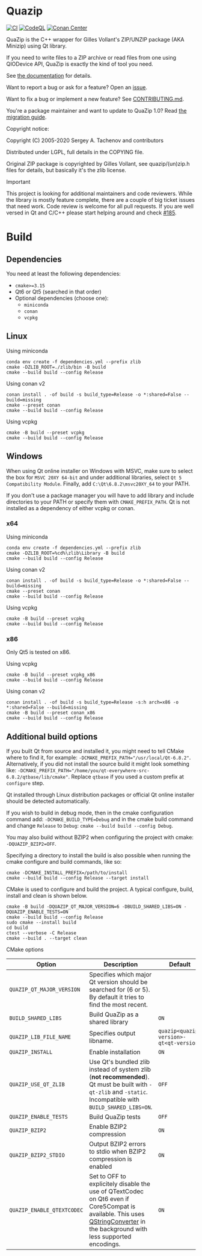 # Quazip

[![CI](https://github.com/stachenov/quazip/actions/workflows/ci.yml/badge.svg?branch=master)](https://github.com/stachenov/quazip/actions/workflows/ci.yml)
[![CodeQL](https://github.com/stachenov/quazip/actions/workflows/github-code-scanning/codeql/badge.svg)](https://github.com/stachenov/quazip/actions/workflows/github-code-scanning/codeql)
[![Conan Center](https://shields.io/conan/v/quazip)](https://conan.io/center/recipes/quazip)

QuaZip is the C++ wrapper for Gilles Vollant's ZIP/UNZIP package
(AKA Minizip) using Qt library.

If you need to write files to a ZIP archive or read files from one
using QIODevice API, QuaZip is exactly the kind of tool you need.

See [the documentation](https://stachenov.github.io/quazip/) for details.

Want to report a bug or ask for a feature? Open an [issue](https://github.com/stachenov/quazip/issues).

Want to fix a bug or implement a new feature? See [CONTRIBUTING.md](CONTRIBUTING.md).

You're a package maintainer and want to update to QuaZip 1.0? Read [the migration guide](https://github.com/stachenov/quazip/blob/master/QuaZip-1.x-migration.md).

Copyright notice:

Copyright (C) 2005-2020 Sergey A. Tachenov and contributors

Distributed under LGPL, full details in the COPYING file.

Original ZIP package is copyrighted by Gilles Vollant, see
quazip/(un)zip.h files for details, but basically it's the zlib license.

> [!IMPORTANT]
> This project is looking for additional maintainers and code reviewers. While the library is mostly feature complete, there are a couple of big ticket issues that need work.
> Code review is welcome for all pull requests. If you are well versed in Qt and C/C++ please start helping around and check [#185](https://github.com/stachenov/quazip/issues/185). 

# Build

## Dependencies
You need at least the following dependencies:
- `cmake>=3.15`
- Qt6 or Qt5 (searched in that order)
- Optional dependencies (choose one):
    * `miniconda`
    * `conan`
    * `vcpkg`

## Linux
Using miniconda
```
conda env create -f dependencies.yml --prefix zlib
cmake -DZLIB_ROOT=./zlib/bin -B build
cmake --build build --config Release
```

Using conan v2
```
conan install . -of build -s build_type=Release -o *:shared=False --build=missing
cmake --preset conan
cmake --build build --config Release
```

Using vcpkg
```
cmake -B build --preset vcpkg
cmake --build build --config Release
```

## Windows

When using Qt online installer on Windows with MSVC, make sure to select the box for `MSVC 20XY 64-bit` and under additional libraries, select `Qt 5 Compatibility Module`.
Finally, add `C:\Qt\6.8.2\msvc20XY_64` to your PATH.

If you don't use a package manager you will have to add library and include directories to your PATH or specify them with `CMAKE_PREFIX_PATH`.
Qt is not installed as a dependency of either vcpkg or conan.

### x64
Using miniconda
```
conda env create -f dependencies.yml --prefix zlib
cmake -DZLIB_ROOT=%cd%\zlib\Library -B build
cmake --build build --config Release
```

Using conan v2
```
conan install . -of build -s build_type=Release -o *:shared=False --build=missing
cmake --preset conan
cmake --build build --config Release
```

Using vcpkg
```
cmake -B build --preset vcpkg
cmake --build build --config Release
```

### x86
Only Qt5 is tested on x86.

Using vcpkg
```
cmake -B build --preset vcpkg_x86
cmake --build build --config Release
```

Using conan v2
```
conan install . -of build -s build_type=Release -s:h arch=x86 -o *:shared=False --build=missing
cmake -B build --preset conan_x86
cmake --build build --config Release
```

## Additional build options
If you built Qt from source and installed it, you might need to tell CMake where to find it, for example: `-DCMAKE_PREFIX_PATH="/usr/local/Qt-6.8.2"`. Alternatively, if you did not install the source build it might look something like: `-DCMAKE_PREFIX_PATH="/home/you/qt-everywhere-src-6.8.2/qtbase/lib/cmake"`. Replace `qtbase` if you used a custom prefix at `configure` step.

Qt installed through Linux distribution packages or official Qt online installer should be detected automatically.

If you wish to build in debug mode, then in the cmake configuration command add: `-DCMAKE_BUILD_TYPE=Debug` and in the cmake build command and change `Release` to `Debug`: `cmake --build build --config Debug`.

You may also build without BZIP2 when configuring the project with cmake: `-DQUAZIP_BZIP2=OFF`.

Specifying a directory to install the build is also possible when running the cmake configure and build commands, like so:

```
cmake -DCMAKE_INSTALL_PREFIX=/path/to/install
cmake --build build --config Release --target install
```

CMake is used to configure and build the project. A typical configure, build, install and clean is shown below.

```
cmake -B build -DQUAZIP_QT_MAJOR_VERSION=6 -DBUILD_SHARED_LIBS=ON -DQUAZIP_ENABLE_TESTS=ON
cmake --build build --config Release
sudo cmake --install build
cd build
ctest --verbose -C Release
cmake --build . --target clean
```

CMake options

| Option                      | Description                                                                                                                                                   | Default |
|-----------------------------|---------------------------------------------------------------------------------------------------------------------------------------------------------------|---------|
| `QUAZIP_QT_MAJOR_VERSION`   | Specifies which major Qt version should be searched for (6 or 5). By default it tries to find the most recent.                                                |         |
| `BUILD_SHARED_LIBS`         | Build QuaZip as a shared library                                                                                                                              | `ON`    |
| `QUAZIP_LIB_FILE_NAME`      | Specifies output libname.                                                                                                                                     | `quazip<quazip-version>-qt<qt-version>` |
| `QUAZIP_INSTALL`            | Enable installation                                                                                                                                           | `ON`    |
| `QUAZIP_USE_QT_ZLIB`        | Use Qt's bundled zlib instead of system zlib (**not recommended**). Qt must be built with `-qt-zlib` and `-static`. Incompatible with `BUILD_SHARED_LIBS=ON`. | `OFF`   |
| `QUAZIP_ENABLE_TESTS`       | Build QuaZip tests                                                                                                                                            | `OFF`   |
| `QUAZIP_BZIP2`              | Enable BZIP2 compression                                                                                                                                      | `ON`    |
| `QUAZIP_BZIP2_STDIO`        | Output BZIP2 errors to stdio when BZIP2 compression is enabled                                                                                                | `ON`    |
| `QUAZIP_ENABLE_QTEXTCODEC`  | Set to OFF to explicitely disable the use of QTextCodec on Qt6 even if Core5Compat is available. This uses [QStringConverter](https://doc.qt.io/qt-6/qstringconverter.html) in the background with less supported encodings. | `ON`    |

